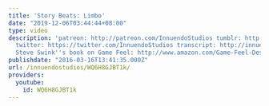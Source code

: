 ```yaml
---
title: 'Story Beats: Limbo'
date: "2019-12-06T03:44:44+08:00"
type: video
description: 'patreon: http://patreon.com/InnuendoStudios tumblr: http://innuendostudios.tumblr.com
  twitter: https://twitter.com/InnuendoStudios transcript: http://innuendostudios.tumblr.com/post/141144765827/the-second-in-my-series-on-interactive-narrative
  Steve Swink''s book on Game Feel: http://www.amazon.com/Game-Feel-Designers-Sensation-Kaufmann/dp/0123743281'
publishdate: "2016-03-16T13:41:35.000Z"
url: /innuendostudios/WQ6H8GJBT1k/
providers:
  youtube:
    id: WQ6H8GJBT1k
---
```

